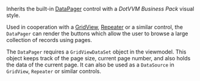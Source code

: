 Inherits the built-in [DataPager](~/controls/builtin/DataPager) control with a *DotVVM Business Pack* visual style.

Used in cooperation with a [GridView](~/controls/businesspack/GridView), [Repeater](~/controls/builtin/Repeater) or a similar control, the `DataPager` can render the buttons which allow the user to browse a large collection of records using pages.

The `DataPager` requires a `GridViewDataSet` object in the viewmodel. This object keeps track of the page size, current page number, and also holds
the data of the current page. It can also be used as a `DataSource` in `GridView`, `Repeater` or similar controls.